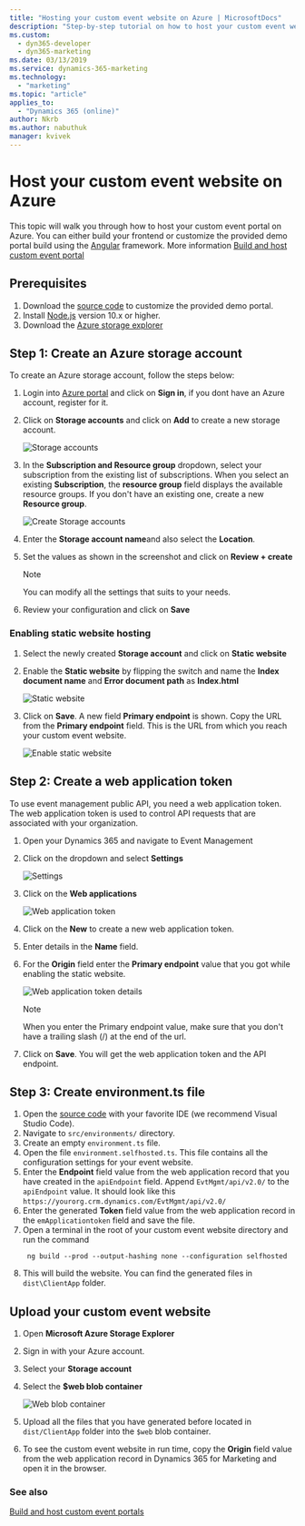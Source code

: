 ```yaml
---
title: "Hosting your custom event website on Azure | MicrosoftDocs"
description: "Step-by-step tutorial on how to host your custom event website on Azure"
ms.custom:
  - dyn365-developer
  - dyn365-marketing
ms.date: 03/13/2019
ms.service: dynamics-365-marketing
ms.technology: 
  - "marketing"
ms.topic: "article"
applies_to: 
  - "Dynamics 365 (online)"
author: Nkrb
ms.author: nabuthuk
manager: kvivek
---
```


# Host your custom event website on Azure

This topic will walk you through how to host your custom event portal on Azure. You can either build your frontend or customize the provided demo portal build using the [Angular](https://angular.io/) framework. More information [Build and host custom event portal](event-management-web-application.md)

## Prerequisites

1. Download the [source code](https://go.microsoft.com/fwlink/?linkid=2042224) to customize the provided demo portal.
2. Install [Node.js](https://nodejs.org/en/download/) version 10.x or higher.
3. Download the [Azure storage explorer](https://docs.microsoft.com/en-us/azure/vs-azure-tools-storage-manage-with-storage-explorer?tabs=windows)

## Step 1:  Create an Azure storage account

To create an Azure storage account, follow the steps below:

1. Login into [Azure portal](https://portal.azure.com) and click on **Sign in**, if you dont have an Azure account, register for it.

2. Click on **Storage accounts** and click on **Add** to create a new storage account.
  
    ![Storage accounts](../media/storage-accounts.png "Storage accounts")

3. In the **Subscription and Resource group** dropdown, select your subscription from the existing list of subscriptions. When you select an existing **Subscription**, the **resource group** field displays the available resource groups. If you don't have an existing one, create a new **Resource group**.

    ![Create Storage accounts](../media/create-storage-account.png "Create Storage accounts")

4. Enter the **Storage account name**and also select the **Location**.

5. Set the values as shown in the screenshot and click on **Review + create**

   > [!NOTE]
   > You can modify all the settings that suits to your needs.

6. Review your configuration and click on **Save**

### Enabling static website hosting

1. Select the newly created **Storage account** and click on **Static website**

2. Enable the **Static website** by flipping the switch and name the **Index document name** and **Error document path** as **Index.html**

    ![Static website](../media/enabling-static-website.png "Static website")
3. Click on **Save**. A new field **Primary endpoint** is shown. Copy the URL from the **Primary endpoint** field. This is the URL from which you reach your custom event website.
  
     ![Enable static website](../media/static-website.png "Enable static website")

## Step 2: Create a web application token

To use event management public API, you need a web application token. The web application token is used to control API requests that are associated with your organization.

1. Open your Dynamics 365 and navigate to Event Management
2. Click on the dropdown and select **Settings**

    ![Settings](../media/event-management-settings.png "Settings")
    
3. Click on the **Web applications**
    
    ![Web application token](../media/create-we-application-token.png "Web application token")
    
4. Click on the **New** to create a new web application token.
5. Enter details in the **Name** field.
6. For the **Origin** field enter the **Primary endpoint** value that you got while enabling the static website.

   ![Web application token details](../media/enter-web-application-token-details.png "Web application token details")
   
   > [!NOTE]
   > When you enter the Primary endpoint value, make sure that you don't have a trailing slash (/) at the end of the url.
   
7. Click on **Save**. You will get the web application token and the API endpoint. 

## Step 3: Create environment.ts file

1. Open the [source code](https://go.microsoft.com/fwlink/?linkid=2042224) with your favorite IDE (we recommend Visual Studio Code).  
2. Navigate to `src/environments/` directory. 
3. Create an empty `environment.ts` file.
4. Open the file `environment.selfhosted.ts`. This file contains all the configuration settings for your event website. 
5. Enter the **Endpoint** field value from the web application record that you have created in the `apiEndpoint` field. Append `EvtMgmt/api/v2.0/` to the `apiEndpoint` value. It should look like this `https://yourorg.crm.dynamics.com/EvtMgmt/api/v2.0/`
6. Enter the generated **Token** field value from the web application record in the `emApplicationtoken` field and save the file. 
7. Open a terminal in the root of your custom event website directory and run the command
    ```CLI 
     ng build --prod --output-hashing none --configuration selfhosted 
    ``` 
8. This will build the website. You can find the generated files in `dist\ClientApp` folder. 

## Upload your custom event website

1. Open **Microsoft Azure Storage Explorer** 
2. Sign in with your Azure account. 
3. Select your **Storage account** 
4. Select the **$web blob container**

   ![Web blob container](../media/web-blob-container.png "Web blob container")
   
5. Upload all the files that you have generated before located in `dist/ClientApp` folder into the `$web` blob container. 
6. To see the custom event website in run time, copy the **Origin** field value from the web application record in Dynamics 365 for Marketing and open it in the browser.

### See also

[Build and host custom event portals](event-management-web-application.md)
